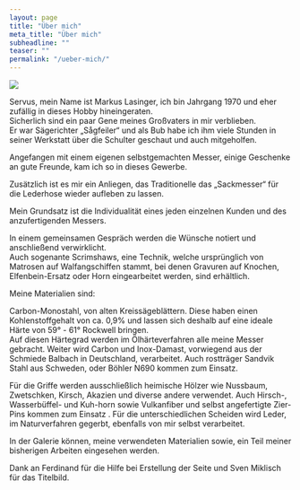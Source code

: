 ```yaml
---
layout: page
title: "Über mich"
meta_title: "Über mich"
subheadline: ""
teaser: ""
permalink: "/ueber-mich/"
---
```


<img src="{{site.baseurl}}/assets/galleryimages/start/Ich.jpg">

Servus, mein Name ist Markus Lasinger, ich bin Jahrgang 1970 und eher zufällig in dieses Hobby hineingeraten.<br>
Sicherlich sind ein paar Gene meines Großvaters in mir verblieben.<br>
Er war Sägerichter „Sågfeiler“ und als Bub habe ich ihm viele Stunden in seiner Werkstatt über die Schulter geschaut und auch mitgeholfen.<br>

Angefangen mit einem eigenen selbstgemachten Messer,  einige Geschenke an gute Freunde, kam ich so in dieses Gewerbe.

Zusätzlich ist es mir ein Anliegen, das Traditionelle das „Sackmesser“ für die Lederhose wieder aufleben zu lassen.

Mein Grundsatz ist die Individualität eines jeden einzelnen Kunden und des anzufertigenden Messers.

In einem gemeinsamen Gespräch werden die Wünsche notiert und anschließend verwirklicht.<br>
Auch sogenante Scrimshaws, eine Technik, welche ursprünglich von Matrosen auf Walfangschiffen stammt, bei denen Gravuren 
auf Knochen, Elfenbein-Ersatz oder Horn eingearbeitet werden, sind erhältlich.

Meine Materialien sind:

Carbon-Monostahl, von alten Kreissägeblättern. Diese haben einen Kohlenstoffgehalt von ca. 0,9% und lassen sich deshalb auf eine ideale Härte von 59° - 61° Rockwell bringen.<br>
Auf diesen Härtegrad werden im Ölhärteverfahren alle meine Messer gebracht.
Weiter wird Carbon und Inox-Damast, vorwiegend aus der Schmiede Balbach in Deutschland, verarbeitet.
Auch rostträger Sandvik Stahl aus Schweden, oder Böhler N690 kommen zum Einsatz.

Für die Griffe werden ausschließlich heimische Hölzer wie Nussbaum, Zwetschken, Kirsch, Akazien und diverse andere verwendet.
Auch Hirsch-, Wasserbüffel- und Kuh-horn sowie Vulkanfiber und selbst angefertigte Zier-Pins kommen zum Einsatz .
Für die unterschiedlichen Scheiden wird Leder, im Naturverfahren gegerbt, ebenfalls von mir selbst verarbeitet.

In der Galerie können, meine verwendeten Materialien sowie, ein Teil meiner bisherigen Arbeiten eingesehen werden.

Dank an Ferdinand für die Hilfe bei Erstellung der Seite und Sven Miklisch für das Titelbild.
